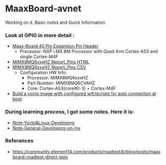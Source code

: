 # MaaxBoard-avnet
Working on it. Basic notes and Quick Information.

### Look at GPIO in more detail : 

 * [Maax-Board 40 Pin Expansion Pin Header](https://github.com/zafersn/MaaxBoard-avnet/blob/main/GPIO.md)
    * Processor:  NXP i.MX 8M Processor with Quad Arm Cortex-A53 and single Cortex-M4F
 * [MIMX8MQ6xxxHZ Report_Pins HTML](https://htmlpreview.github.io/?https://github.com/zafersn/MaaxBoard-avnet/blob/main/html_report_Pins.html)
 * [MIMX8MQ6xxxHZ Report_Pins CSV](https://github.com/zafersn/MaaxBoard-avnet/blob/main/csv_output_report_Pins.md) 
    * Configuration HW Info: 
      * Processor: MIMX8MQ6xxxHZ
      * Part Number: MIMX8MQ6CVAHZ
      * Core: Cortex-A53(core#0-3) + Cortex-M4F    
 * [Build a yocto image with configured wifi/scripts for auto connection at boot](https://github.com/zafersn/MaaxBoard-avnet/blob/main/yocto-build-image-with-configured-wifi-for-auto-connection.md)

### During learning process, I got some notes. Here it is:
 * [Note-Yocto&Linux-Developing](https://github.com/zafersn/MaaxBoard-avnet/blob/main/linux-developing-note.md)
 * [Note-General-Developing-on-lnx](https://github.com/zafersn/MaaxBoard-avnet/blob/main/general-notes-on-linux.md)

### Referances
 * https://community.element14.com/products/roadtest/b/blog/posts/maaxboard-roadtest-direct-gpio 
